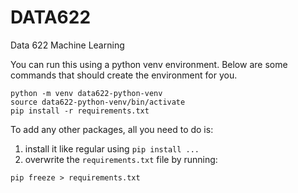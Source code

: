 # DATA622
Data 622 Machine Learning


You can run this using a python venv environment. Below are some commands that should create the environment for you.

```
python -m venv data622-python-venv
source data622-python-venv/bin/activate
pip install -r requirements.txt
```

To add any other packages, all you need to do is:
1. install it like regular using `pip install ...`
2. overwrite the `requirements.txt` file by running:

```
pip freeze > requirements.txt
```